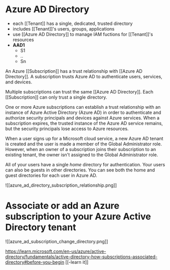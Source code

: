 # Azure AD Directory

- each [[Tenant]] has a single, dedicated, trusted directory
- includes [[Tenant]]'s users, groups, applications
- use [[Azure AD Directory]] to manage IAM fuctions for [[Tenant]]'s resources
- **AAD1**
	- S1
	- ..
	- Sn

An Azure [[Subscription]] has a trust relationship with [[Azure AD Directory]]. A subscription trusts Azure AD to authenticate users, services, and devices.

Multiple subscriptions can trust the same [[Azure AD Directory]]. Each [[Subscription]] can only trust a single directory.

One or more Azure subscriptions can establish a trust relationship with an instance of Azure Active Directory (Azure AD) in order to authenticate and authorize security principals and devices against Azure services. When a subscription expires, the trusted instance of the Azure AD service remains, but the security principals lose access to Azure resources.

When a user signs up for a Microsoft cloud service, a new Azure AD tenant is created and the user is made a member of the Global Administrator role. However, when an owner of a subscription joins their subscription to an existing tenant, the owner isn't assigned to the Global Administrator role.

All of your users have a single _home_ directory for authentication. Your users can also be guests in other directories. You can see both the home and guest directories for each user in Azure AD.

![[azure_ad_directory_subscription_relationship.png]]


# Associate or add an Azure subscription to your Azure Active Directory tenant

![[azure_ad_subscription_change_directory.png]]


https://learn.microsoft.com/en-us/azure/active-directory/fundamentals/active-directory-how-subscriptions-associated-directory#before-you-begin
[[-learn it]]

